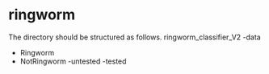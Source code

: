 # ringworm
The directory should be structured as follows.
ringworm_classifier_V2
-data
  - Ringworm
  - NotRingworm
 -untested
 -tested
